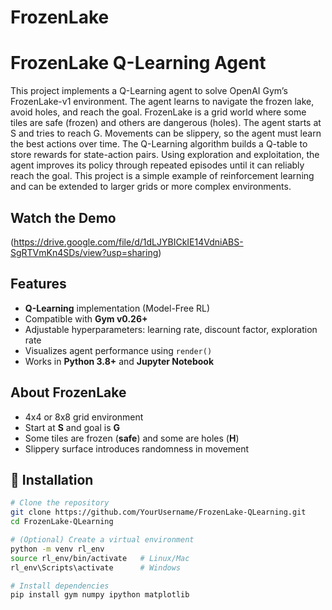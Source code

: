 # FrozenLake

#  FrozenLake Q-Learning Agent
This project implements a Q-Learning agent to solve OpenAI Gym’s FrozenLake-v1 environment. The agent learns to navigate the frozen lake, avoid holes, and reach the goal.
FrozenLake is a grid world where some tiles are safe (frozen) and others are dangerous (holes). The agent starts at S and tries to reach G. Movements can be slippery, so the agent must learn the best actions over time.
The Q-Learning algorithm builds a Q-table to store rewards for state-action pairs. Using exploration and exploitation, the agent improves its policy through repeated episodes until it can reliably reach the goal.
This project is a simple example of reinforcement learning and can be extended to larger grids or more complex environments.
##  Watch the Demo

(https://drive.google.com/file/d/1dLJYBICkIE14VdniABS-SgRTVmKn4SDs/view?usp=sharing)

##  Features

- **Q-Learning** implementation (Model-Free RL)
- Compatible with **Gym v0.26+**
- Adjustable hyperparameters: learning rate, discount factor, exploration rate
- Visualizes agent performance using `render()`
- Works in **Python 3.8+** and **Jupyter Notebook**

##  About FrozenLake

- 4x4 or 8x8 grid environment  
- Start at **S** and goal is **G**  
- Some tiles are frozen (**safe**) and some are holes (**H**)  
- Slippery surface introduces randomness in movement

## 🔧 Installation

```bash
# Clone the repository
git clone https://github.com/YourUsername/FrozenLake-QLearning.git
cd FrozenLake-QLearning

# (Optional) Create a virtual environment
python -m venv rl_env
source rl_env/bin/activate   # Linux/Mac
rl_env\Scripts\activate      # Windows

# Install dependencies
pip install gym numpy ipython matplotlib
